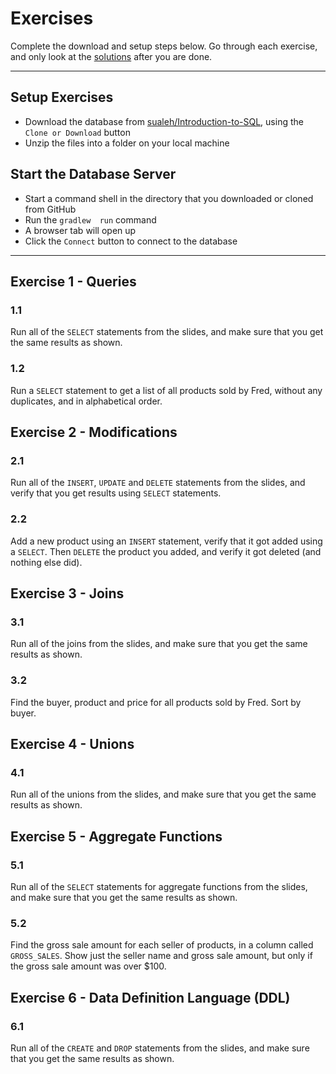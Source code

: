 # Exercises

Complete the download and setup steps below. Go through each exercise, and only look at the [solutions](Solutions.md) after you are done.

--------

## Setup Exercises

- Download the database from [sualeh/Introduction-to-SQL](https://github.com/sualeh/Introduction-to-SQL), using the `Clone or Download` button
- Unzip the files into a folder on your local machine

## Start the Database Server

- Start a command shell in the directory that you downloaded or cloned from GitHub
- Run the `gradlew  run` command
- A browser tab will open up
- Click the `Connect` button to connect to the database

--------


## Exercise 1 - Queries

### 1.1
Run all of the `SELECT` statements from the slides, and make sure that you get the same results as shown.

### 1.2
Run a `SELECT` statement to get a list of all products sold by Fred, without any duplicates, and in alphabetical order.



## Exercise 2 - Modifications

### 2.1
Run all of the `INSERT`, `UPDATE` and `DELETE` statements from the slides, and verify that you get results using `SELECT` statements.

### 2.2
Add a new product using an `INSERT` statement, verify that it got added using a `SELECT`. Then `DELETE` the product you added, and verify it got deleted (and nothing else did).



## Exercise 3 - Joins

### 3.1
Run all of the joins from the slides, and make sure that you get the same results as shown.

### 3.2
Find the buyer, product and price for all products sold by Fred. Sort by buyer.


## Exercise 4 - Unions

### 4.1
Run all of the unions from the slides, and make sure that you get the same results as shown.


## Exercise 5 - Aggregate Functions

### 5.1
Run all of the `SELECT` statements for aggregate functions from the slides, and make sure that you get the same results as shown.

### 5.2
Find the gross sale amount for each seller of products, in a column called `GROSS_SALES`. Show just the seller name and gross sale amount, but only if the gross sale amount was over $100.


## Exercise 6 - Data Definition Language (DDL)

### 6.1
Run all of the `CREATE` and `DROP` statements from the slides, and make sure that you get the same results as shown.
